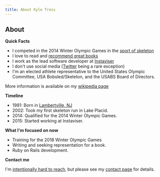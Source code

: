 ```yaml
---
title: About Kyle Tress
---
```


## About

**Quick Facts**

- I competed in the 2014 Winter Olympic Games in the [sport of skeleton](/faqs)
- I love to read and [recommend great books](/newsletter)
- I work as the lead software developer at [Instaviser](https://www.instaviser.com)
- I don't use social media ([Twitter]() being a rare exception)
- I'm an elected athlete representative to the United States Olympic Committee, USA Bobsled/Skeleton, and the USABS Board of Directors.

More information is available on my [wikipedia page]()

**Timeline**

- 1981: Born in [Lambertville, NJ]()
- 2002: Took my first skeleton run in Lake Placid.
- 2014: Qualified for the 2014 Winter Olympic Games.
- 2015: Started working at Instaviser.

**What I'm focused on now**

- Training for the 2018 Winter Olympic Games
- Writing and seeking representation for a book.
- Ruby on Rails development.

**Contact me**

I'm [intentionally hard to reach](), but please see my [contact page]() for details.  
